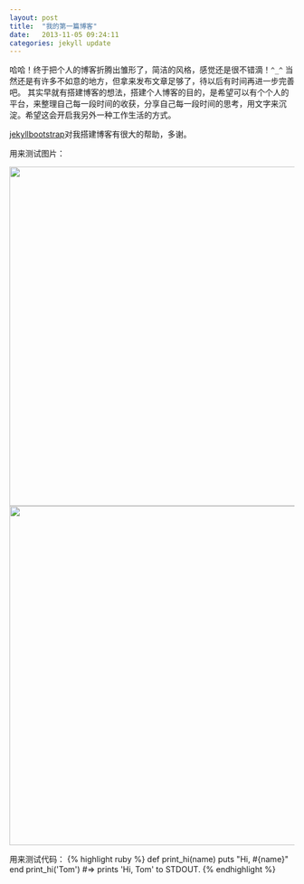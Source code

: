 ```yaml
---
layout: post
title:  "我的第一篇博客"
date:   2013-11-05 09:24:11
categories: jekyll update
---
```





哈哈！终于把个人的博客折腾出雏形了，简洁的风格，感觉还是很不错滴！`^_^` 当然还是有许多不如意的地方，但拿来发布文章足够了，待以后有时间再进一步完善吧。
其实早就有搭建博客的想法，搭建个人博客的目的，是希望可以有个个人的平台，来整理自己每一段时间的收获，分享自己每一段时间的思考，用文字来沉淀。希望这会开启我另外一种工作生活的方式。

[jekyllbootstrap][jekyll]对我搭建博客有很大的帮助，多谢。


用来测试图片：

<img src="/pictures/DSC_1150.JPG" width="600px"/>
<img src="/pictures/IMG_0307.JPG" width="600px" />


用来测试代码：
{% highlight ruby %}
def print_hi(name)
  puts "Hi, #{name}"
end
print_hi('Tom')
#=> prints 'Hi, Tom' to STDOUT.
{% endhighlight %}

[jekyll]:    http://jekyllbootstrap.com/usage/jekyll-quick-start.html
